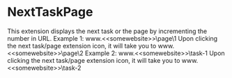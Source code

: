 # NextTaskPage
This extension displays the next task or the page by incrementing the number in URL.  Example 1:  www.&lt;&lt;somewebsite>>\page\1 Upon clicking the next task/page extension icon, it will take you to  www.&lt;&lt;somewebsite>>\page\2  Example 2:  www.&lt;&lt;somewebsite>>\task-1 Upon clicking the next task/page extension icon, it will take you to  www.&lt;&lt;somewebsite>>\task-2
